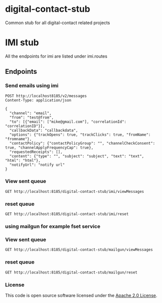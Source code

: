 
# digital-contact-stub

Common stub for all digital-contact related projects

# IMI stub
All the endpoints for imi are listed under imi.routes

## Endpoints

### Send emails using imi

```http
POST http://localhost8185/v2/messages
Content-Type: application/json

{
  "channel": "email",
  "from": "test@from",
  "to": [{"email": ["mike@gmail.com"], "correlationId": "correlationID"}],
  "callbackData": "callbackdata",
  "options": {"trackOpens": true, "trackClicks": true, "fromName": "fromname"},
  "contactPolicy": {"contactPolicyGroup": "", "channelCheckConsent": true, "channelApplyFrequencyCap": true},
  "requestedReceipts": [],
  "content": {"type": "", "subject": "subject", "text": "text", "html": "html"},
  "notifyUrl": "notify url"
}
```


### View sent queue
```http
GET http://localhost:8185/digital-contact-stub/imi/viewMessages

```


### reset queue
```http
GET http://localhost:8185/digital-contact-stub/imi/reset

```

### using mailgun for example fset service

### View sent queue
```http
GET http://localhost:8185/digital-contact-stub/mailgun/viewMessages

```


### reset queue
```http
GET http://localhost:8185/digital-contact-stub/mailgun/reset

```

### License

This code is open source software licensed under the [Apache 2.0 License]("http://www.apache.org/licenses/LICENSE-2.0.html").